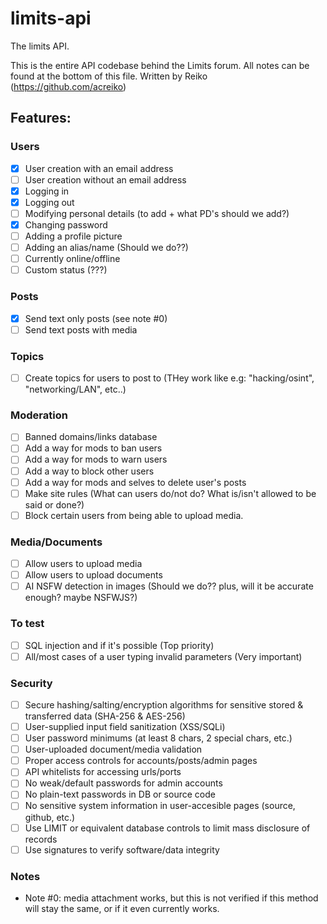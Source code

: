 # limits-api
The limits API.

This is the entire API codebase behind the Limits forum.
All notes can be found at the bottom of this file.
Written by Reiko (https://github.com/acreiko)

## Features:
### Users
 - [x] User creation with an email address
 - [ ] User creation without an email address
 - [x] Logging in
 - [x] Logging out
 - [ ] Modifying personal details (to add + what PD's should we add?)
 - [x] Changing password
 - [ ] Adding a profile picture
 - [ ] Adding an alias/name (Should we do??)
 - [ ] Currently online/offline
 - [ ] Custom status (???)

### Posts
 - [x] Send text only posts (see note #0)
 - [ ] Send text posts with media
 
### Topics
 - [ ] Create topics for users to post to (THey work like e.g: "hacking/osint", "networking/LAN", etc..)

### Moderation
 - [ ] Banned domains/links database
 - [ ] Add a way for mods to ban users
 - [ ] Add a way for mods to warn users
 - [ ] Add a way to block other users
 - [ ] Add a way for mods and selves to delete user's posts
 - [ ] Make site rules (What can users do/not do? What is/isn't allowed to be said or done?)
 - [ ] Block certain users from being able to upload media.

### Media/Documents
 - [ ] Allow users to upload media
 - [ ] Allow users to upload documents
 - [ ] AI NSFW detection in images (Should we do?? plus, will it be accurate enough? maybe NSFWJS?)

### To test
 - [ ] SQL injection and if it's possible (Top priority)
 - [ ] All/most cases of a user typing invalid parameters (Very important)
 
### Security

- [ ] Secure hashing/salting/encryption algorithms for sensitive stored & transferred data (SHA-256 & AES-256)
- [ ] User-supplied input field sanitization (XSS/SQLi)
- [ ] User password minimums (at least 8 chars, 2 special chars, etc.)
- [ ] User-uploaded document/media validation 
- [ ] Proper access controls for accounts/posts/admin pages
- [ ] API whitelists for accessing urls/ports 
- [ ] No weak/default passwords for admin accounts
- [ ] No plain-text passwords in DB or source code
- [ ] No sensitive system information in user-accesible pages (source, github, etc.)
- [ ] Use LIMIT or equivalent database controls to limit mass disclosure of records 
- [ ] Use signatures to verify software/data integrity

### Notes
 - Note #0: media attachment works, but this is not verified if this method will stay the same, or if it even currently works.
